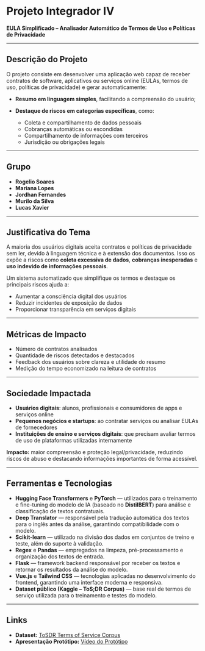 # Projeto Integrador IV

**EULA Simplificado – Analisador Automático de Termos de Uso e Políticas de Privacidade**

---

## Descrição do Projeto

O projeto consiste em desenvolver uma aplicação web capaz de receber contratos de software, aplicativos ou serviços online (EULAs, termos de uso, políticas de privacidade) e gerar automaticamente:

* **Resumo em linguagem simples**, facilitando a compreensão do usuário;
* **Destaque de riscos em categorias específicas**, como:

  * Coleta e compartilhamento de dados pessoais
  * Cobranças automáticas ou escondidas
  * Compartilhamento de informações com terceiros
  * Jurisdição ou obrigações legais

---

## Grupo

* **Rogelio Soares**
* **Mariana Lopes**
* **Jordhan Fernandes**
* **Murilo da Silva**
* **Lucas Xavier**

---

## Justificativa do Tema

A maioria dos usuários digitais aceita contratos e políticas de privacidade sem ler, devido à linguagem técnica e à extensão dos documentos. Isso os expõe a riscos como **coleta excessiva de dados**, **cobranças inesperadas** e **uso indevido de informações pessoais**.

Um sistema automatizado que simplifique os termos e destaque os principais riscos ajuda a:

* Aumentar a consciência digital dos usuários
* Reduzir incidentes de exposição de dados
* Proporcionar transparência em serviços digitais

---

## Métricas de Impacto

* Número de contratos analisados
* Quantidade de riscos detectados e destacados
* Feedback dos usuários sobre clareza e utilidade do resumo
* Medição do tempo economizado na leitura de contratos

---

## Sociedade Impactada

* **Usuários digitais**: alunos, profissionais e consumidores de apps e serviços online
* **Pequenos negócios e startups**: ao contratar serviços ou analisar EULAs de fornecedores
* **Instituições de ensino e serviços digitais**: que precisam avaliar termos de uso de plataformas utilizadas internamente

**Impacto:** maior compreensão e proteção legal/privacidade, reduzindo riscos de abuso e destacando informações importantes de forma acessível.

---

## Ferramentas e Tecnologias

* **Hugging Face Transformers** e **PyTorch** — utilizados para o treinamento e fine-tuning do modelo de IA (baseado no **DistilBERT**) para análise e classificação de textos contratuais.
* **Deep Translator** — responsável pela tradução automática dos textos para o inglês antes da análise, garantindo compatibilidade com o modelo.
* **Scikit-learn** — utilizado na divisão dos dados em conjuntos de treino e teste, além do suporte à validação.
* **Regex** e **Pandas** — empregados na limpeza, pré-processamento e organização dos textos de entrada.
* **Flask** — framework backend responsável por receber os textos e retornar os resultados da análise do modelo.
* **Vue.js** e **Tailwind CSS** — tecnologias aplicadas no desenvolvimento do frontend, garantindo uma interface moderna e responsiva.
* **Dataset público (Kaggle – ToS;DR Corpus)** — base real de termos de serviço utilizada para o treinamento e testes do modelo.

---

## Links

* **Dataset:** [ToSDR Terms of Service Corpus](https://www.kaggle.com/datasets/sonu1607/tosdr-terms-of-service-corpus)
* **Apresentação Protótipo:** [Vídeo do Protótipo](https://youtu.be/t9gtAb8C5UM)



